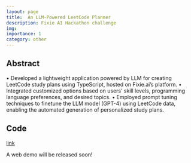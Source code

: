 ```yaml
---
layout: page
title:  An LLM-Powered LeetCode Planner
description: Fixie AI Hackathon challenge
img:
importance: 1
category: other
---
```


## Abstract

•	Developed a lightweight application powered by LLM for creating LeetCode study plans using TypeScript, hosted on Fixie.ai’s platform.
•	Integrated customized options based on users’ skill levels, programming language preferences, and desired topics.
•	Employed prompt tuning techniques to finetune the LLM model (GPT-4) using LeetCode data, enabling the automated generation of personalized study plans.

## Code

[link](https://github.com/Sam647254/LeetCode-Planner)

A web demo will be released soon!
